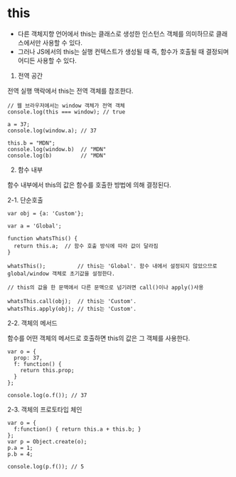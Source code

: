 # this

- 다른 객체지향 언어에서 this는 클래스로 생성한 인스턴스 객체를 의미하므로 클래스에서만 사용할 수 있다.
- 그러나 JS에서의 this는 실행 컨텍스트가 생성될 때 즉, 함수가 호출될 때 결정되며 어디든 사용할 수 있다.

1. 전역 공간

전역 실행 맥락에서 this는 전역 객체를 참조한다.

```
// 웹 브라우저에서는 window 객체가 전역 객체
console.log(this === window); // true

a = 37;
console.log(window.a); // 37

this.b = "MDN";
console.log(window.b)  // "MDN"
console.log(b)         // "MDN"
```

2. 함수 내부

함수 내부에서 this의 값은 함수를 호출한 방법에 의해 결정된다.

2-1. 단순호출

```
var obj = {a: 'Custom'};

var a = 'Global';

function whatsThis() {
  return this.a;  // 함수 호출 방식에 따라 값이 달라짐
}

whatsThis();          // this는 'Global'. 함수 내에서 설정되지 않았으므로 global/window 객체로 초기값을 설정한다.

// this의 값을 한 문맥에서 다른 문맥으로 넘기려면 call()이나 apply()사용

whatsThis.call(obj);  // this는 'Custom'.
whatsThis.apply(obj); // this는 'Custom'.
```

2-2. 객체의 메서드

함수를 어떤 객체의 메서드로 호출하면 this의 값은 그 객체를 사용한다.

```
var o = {
  prop: 37,
  f: function() {
    return this.prop;
  }
};

console.log(o.f()); // 37

```

2-3. 객체의 프로토타입 체인

```
var o = {
  f:function() { return this.a + this.b; }
};
var p = Object.create(o);
p.a = 1;
p.b = 4;

console.log(p.f()); // 5

```
